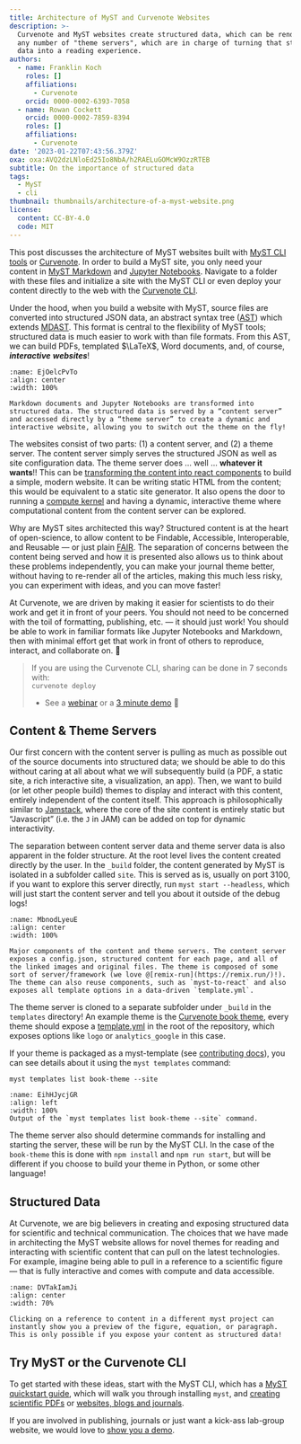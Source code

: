 ```yaml
---
title: Architecture of MyST and Curvenote Websites
description: >-
  Curvenote and MyST websites create structured data, which can be rendered by
  any number of "theme servers", which are in charge of turning that structured
  data into a reading experience.
authors:
  - name: Franklin Koch
    roles: []
    affiliations:
      - Curvenote
    orcid: 0000-0002-6393-7058
  - name: Rowan Cockett
    orcid: 0000-0002-7859-8394
    roles: []
    affiliations:
      - Curvenote
date: '2023-01-22T07:43:56.379Z'
oxa: oxa:AVQ2dzLNloEd25Io8NbA/h2RAELuGOMcW9OzzRTEB
subtitle: On the importance of structured data
tags:
  - MyST
  - cli
thumbnail: thumbnails/architecture-of-a-myst-website.png
license:
  content: CC-BY-4.0
  code: MIT
---
```


This post discusses the architecture of MyST websites built with [MyST CLI tools](https://myst.tools/docs/mystjs) or [Curvenote](https://curvenote.com/docs/web). In order to build a MyST site, you only need your content in [MyST Markdown](https://myst.tools/) and [Jupyter Notebooks](https://jupyter.org/). Navigate to a folder with these files and initialize a site with the MyST CLI or even deploy your content directly to the web with the [Curvenote CLI](https://curvenote.com/docs/cli/commands).

Under the hood, when you build a website with MyST, source files are converted into structured JSON data, an abstract syntax tree ([AST](https://en.wikipedia.org/wiki/Abstract_syntax_tree)) which extends [MDAST](https://github.com/syntax-tree/mdast). This format is central to the flexibility of MyST tools; structured data is much easier to work with than file formats. From this AST, we can build PDFs, templated $\LaTeX$, Word documents, and, of course, **_interactive_** **_websites_**!

```{figure} images/AVQ2dzLNloEd25Io8NbA-BsiRVehbWZIQ8JlXvuTE-v2.png
:name: EjOelcPvTo
:align: center
:width: 100%

Markdown documents and Jupyter Notebooks are transformed into structured data. The structured data is served by a “content server” and accessed directly by a “theme server” to create a dynamic and interactive website, allowing you to switch out the theme on the fly!
```

The websites consist of two parts: (1) a content server, and (2) a theme server. The content server simply serves the structured JSON as well as site configuration data. The theme server does … well … **whatever it wants**!! This can be [transforming the content into react components](https://github.com/curvenote/theme-base) to build a simple, modern website. It can be writing static HTML from the content; this would be equivalent to a static site generator. It also opens the door to running a [compute kernel](https://github.com/executablebooks/thebe) and having a dynamic, interactive theme where computational content from the content server can be explored.

Why are MyST sites architected this way? Structured content is at the heart of open-science, to allow content to be Findable, Accessible, Interoperable, and Reusable — or just plain [FAIR](https://www.go-fair.org/fair-principles/). The separation of concerns between the content being served and how it is presented also allows us to think about these problems independently, you can make your journal theme better, without having to re-render all of the articles, making this much less risky, you can experiment with ideas, and you can move faster!

At Curvenote, we are driven by making it easier for scientists to do their work and get it in front of your peers. You should not need to be concerned with the toil of formatting, publishing, etc. — it should just work! You should be able to work in familiar formats like Jupyter Notebooks and Markdown, then with minimal effort get that work in front of others to reproduce, interact, and collaborate on. 🎉

> If you are using the Curvenote CLI, sharing can be done in 7 seconds with:\
> `curvenote deploy`
>
> - See a [webinar](https://curvenote.com/blog/creating-an-open-research-website) or a [3 minute demo](https://curvenote.com/blog/deploy-a-scientific-website-in-five-minutes) 🚀

## Content & Theme Servers

Our first concern with the content server is pulling as much as possible out of the source documents into structured data; we should be able to do this without caring at all about what we will subsequently build (a PDF, a static site, a rich interactive site, a visualization, an app). Then, we want to build (or let other people build) themes to display and interact with this content, entirely independent of the content itself. This approach is philosophically similar to [Jamstack](https://jamstack.wtf/), where the core of the site content is entirely static but “Javascript” (i.e. the `J` in JAM) can be added on top for dynamic interactivity.

The separation between content server data and theme server data is also apparent in the folder structure. At the root level lives the content created directly by the user. In the `_build` folder, the content generated by MyST is isolated in a subfolder called `site`. This is served as is, usually on port 3100, if you want to explore this server directly, run `myst start --headless`, which will just start the content server and tell you about it outside of the debug logs!

```{figure} images/AVQ2dzLNloEd25Io8NbA-u1YddQvEsh6Y9uxOoBR9-v1.png
:name: MbnodLyeuE
:align: center
:width: 100%

Major components of the content and theme servers. The content server exposes a config.json, structured content for each page, and all of the linked images and original files. The theme is composed of some sort of server/framework (we love @[remix-run](https://remix.run/)!). The theme can also reuse components, such as `myst-to-react` and also exposes all template options in a data-driven `template.yml`.
```

The theme server is cloned to a separate subfolder under `_build` in the `templates` directory! An example theme is the [Curvenote book theme](https://github.com/curvenote/book-theme), every theme should expose a [template.yml](https://github.com/curvenote/book-theme/blob/main/template.yml) in the root of the repository, which exposes options like `logo` or `analytics_google` in this case.

If your theme is packaged as a myst-template (see [contributing docs](https://github.com/myst-templates)), you can see details about it using the `myst templates` command:

```text
myst templates list book-theme --site
```

```{figure} images/AVQ2dzLNloEd25Io8NbA-caS8MCRznI614GJwJ6dE-v1.png
:name: EihHJycjGR
:align: left
:width: 100%
Output of the `myst templates list book-theme --site` command.
```

The theme server also should determine commands for installing and starting the server, these will be run by the MyST CLI. In the case of the `book-theme` this is done with `npm install` and `npm run start`, but will be different if you choose to build your theme in Python, or some other language!

## Structured Data

At Curvenote, we are big believers in creating and exposing structured data for scientific and technical communication. The choices that we have made in architecting the MyST website allows for novel themes for reading and interacting with scientific content that can pull on the latest technologies. For example, imagine being able to pull in a reference to a scientific figure — that is fully interactive and comes with compute and data accessible.

```{figure} images/AVQ2dzLNloEd25Io8NbA-q9EUCnCkZqoPdsberWNm-v1.gif
:name: DVTakIamJi
:align: center
:width: 70%

Clicking on a reference to content in a different myst project can instantly show you a preview of the figure, equation, or paragraph. This is only possible if you expose your content as structured data!
```

## Try MyST or the Curvenote CLI

To get started with these ideas, start with the MyST CLI, which has a [MyST quickstart guide](https://myst.tools/docs/mystjs/quickstart), which will walk you through installing `myst`, and [creating scientific PDFs](https://myst.tools/docs/mystjs/quickstart-myst-documents) or [websites, blogs and journals](https://myst.tools/docs/mystjs/quickstart-myst-websites).

If you are involved in publishing, journals or just want a kick-ass lab-group website, we would love to [show you a demo](https://curvenote.com/demo).

